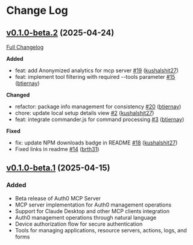 # Change Log

## [v0.1.0-beta.2](https://github.com/auth0/auth0-mcp-server/tree/v0.1.0-beta.2) (2025-04-24)

[Full Changelog](https://github.com/auth0/auth0-mcp-server/compare/v0.1.0-beta.1...v0.1.0-beta.2)

**Added**

- feat: add Anonymized analytics for mcp server [\#19](https://github.com/auth0/auth0-mcp-server/pull/19) ([kushalshit27](https://github.com/kushalshit27))
- feat: implement tool filtering with required --tools parameter [\#15](https://github.com/auth0/auth0-mcp-server/pull/15) ([btiernay](https://github.com/btiernay))

**Changed**

- refactor: package info management for consistency [\#20](https://github.com/auth0/auth0-mcp-server/pull/20) ([btiernay](https://github.com/btiernay))
- chore: update local setup details view [\#2](https://github.com/auth0/auth0-mcp-server/pull/2) ([kushalshit27](https://github.com/kushalshit27))
- feat: integrate commander.js for command processing [\#3](https://github.com/auth0/auth0-mcp-server/pull/3) ([btiernay](https://github.com/btiernay))

**Fixed**

- fix: update NPM downloads badge in README [\#18](https://github.com/auth0/auth0-mcp-server/pull/18) ([kushalshit27](https://github.com/kushalshit27))
- Fixed links in readme [\#14](https://github.com/auth0/auth0-mcp-server/pull/14) ([brth31](https://github.com/brth31))

## [v0.1.0-beta.1](https://github.com/auth0/auth0-mcp-server/tree/v0.0.1-beta.0) (2025-04-15)

### Added

- Beta release of Auth0 MCP Server
- MCP server implementation for Auth0 management operations
- Support for Claude Desktop and other MCP clients integration
- Auth0 management operations through natural language
- Device authorization flow for secure authentication
- Tools for managing applications, resource servers, actions, logs, and forms
